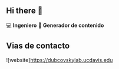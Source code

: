 ## Hi there 👋

:computer: **Ingeniero**
:pencil: **Generador de contenido**

## Vias de contacto

![website]https://dubcovskylab.ucdavis.edu
